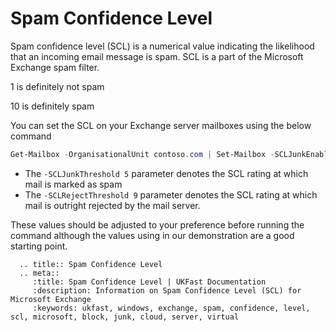 # Spam Confidence Level

Spam confidence level (SCL) is a numerical value indicating the likelihood that an incoming email message is spam. SCL is a part of the Microsoft Exchange spam filter.

1 is definitely not spam

10 is definitely spam

You can set the SCL on your Exchange server mailboxes using the below command

```powershell
Get-Mailbox -OrganisationalUnit contoso.com | Set-Mailbox -SCLJunkEnabled $true -SCLJunkThreshold 5 -SCLRejectEnabled $true -SCLRejectThreshold 9
```

* The `-SCLJunkThreshold 5` parameter denotes the SCL rating at which mail is marked as spam
* The `-SCLRejectThreshold 9` parameter denotes the SCL rating at which mail is outright rejected by the mail server.

These values should be adjusted to your preference before running the command although the values using in our demonstration are a good starting point.

```eval_rst
  .. title:: Spam Confidence Level
  .. meta::
     :title: Spam Confidence Level | UKFast Documentation
     :description: Information on Spam Confidence Level (SCL) for Microsoft Exchange
     :keywords: ukfast, windows, exchange, spam, confidence, level, scl, microsoft, block, junk, cloud, server, virtual
```
